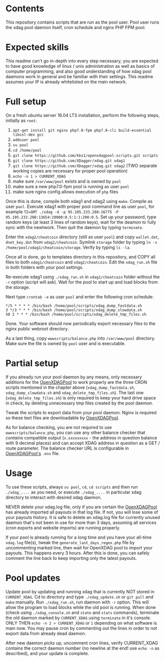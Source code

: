 # Contents
This repository contains scripts that are run as the pool user. Pool user runs the xdag pool daemon itself, cron schedule and nginx PHP FPM pool.

# Expected skills
This readme can't go in-depth into every step necessary, you are expected to have good knowledge of linux / unix administration as well as basics of computer programming, and also good understanding of
how xdag pool daemons work in general and be familiar with their settings. This readme assumes your IP is already whitelisted on the main network.

# Full setup
On a fresh ubuntu server 16.04 LTS installation, perform the following steps, initially as `root`:
1. `apt-get install git nginx php7.0-fpm php7.0-cli build-essential libssl-dev gcc`
2. `adduser pool`
3. `su pool`
4. `cd /home/pool`
5. `git clone https://github.com/kbs1/openxdagpool-scripts.git scripts`
6. `git clone https://github.com/XDagger/xdag.git xdag1`
7. `git clone https://github.com/XDagger/xdag.git xdag2` (TWO separate working copies are necessary for proper pool operation)
8. `echo -n 1 > CURRENT_XDAG`
9. make sure `/var/www/pool` exists and is owned by `pool`
10. make sure a new php7.0-fpm pool is running as user `pool`
11. make sure nginx config allows execution of `php` files

Once this is done, compile both xdag1 and xdag2 using `make`. Compile as user `pool`. Execute xdag1 with proper pool command line as user `pool`,
for example `TZ=GMT ./xdag -d -p 95.105.233.208:16775 -P 95.105.233.208:13654:20000:0.5:1:1:200:0.5`. Set up
your password, type random keys (at least 3 lines of random keys), wait for the deamon to fully sync with the newtwork.
Then quit the daemon by typing `terminate`.

Enter the `xdag2/cheatcoin` directory (still as user `pool`) and copy `wallet.dat`, `dnet_key.dat` from `xdag1/cheatcoin`.
Symlink `storage` folder by typing `ln -s /home/pool/xdag1/cheatcoin/storage`. Verify by typing `ls -la`.

Once all is done, go to templates directory in this repository, and COPY all files to both `xdag1/cheatcoin` and `xdag2/cheatcoin`. Edit the `xdag_run.sh` file in both folders with *your* pool settings.

Re-execute xdag1 using `./xdag_run.sh` in `xdag1/cheatcoin` folder without the `-r` option (script will ask). Wait for the pool to start up and load blocks from the storage.

Next type `crontab -e` as user `pool` and enter the following cron schedule:
```
*/5 * * * * /bin/bash /home/pool/scripts/xdag_dump_fastdata.sh
3 */3 * * * /bin/bash /home/pool/scripts/xdag_dump_slowdata.sh
50 2 * * * /bin/bash /home/pool/scripts/xdag_delete_tmp_files.sh

```
Done. Your software should now periodically export necessary files to the nginx public webroot directory.

As a last thing, copy `wwwscripts/balance.php` into `/var/www/pool` directory. Make sure the file is owned by `pool` user and is executable.

# Partial setup
If you already run your pool daemon by any means, only necessary additions for the [OpenXDAGPool](https://github.com/kbs1/openxdagpool) to work properly
are the three CRON scripts mentioned in the chapter above (`xdag_dump_fastdata.sh`, `xdag_dump_slowdata.sh` and `xdag_delete_tmp_files.sh`). The last one
(`xdag_delete_tmp_files.sh`) is only required to keep your hard drive space in check, by deleting unnecessary tmp files created by the pool daemon.

Tweak the scripts to export data from your pool daemon. Nginx is required so these text files are downloadable by [OpenXDAGPool](https://github.com/kbs1/openxdagpool).

As for balance checking, you are not required to use `wwwscripts/balance.php`, you can use any other balance checker that *contains* compatible output (`x.xxxxxxxxx` - the address in question balance with 9 decimal places) and
can accept XDAG address in question as a GET / route parameter. The balance checker URL is configurable in [OpenXDAGPool's](https://github.com/kbs1/openxdagpool) `.env` file.

# Usage
To use these scripts, always `su pool`,  `cd`, `cd scripts` and then run `./xdag_....` as you need, or execute `./xdag_....` in particular xdag directory to interact with desired xdag daemon.

NEVER delete your xdag.log file, only if you are certain the [OpenXDAGPool](https://github.com/kbs1/openxdagpool) has already imported all payouts in that log file. If not, you will lose some of your payouts history. It is safe to delete an xdag.log file for currently unused daemon that's not been in use for more than 3 days, assuming all services (cron exports and website imports) are running properly.

If your pool is already running for a long time and you have your all-time `xdag.log` file(s), tweak the `generate_last_days_regex.php` file by uncommenting marked line, then wait for OpenXDAG pool to import your payouts. This happens every 3 hours. After this is done, you can safely comment the line back to keep importing only the latest payouts.

# Pool updates
Update pool by updating and running xdag that is currently NOT stored in `CURRENT_XDAG`. Cd to directory and type `./xdag_update.sh` or `git pull` and `make` manually. Run `./xdag_run.sh`, run daemon with `-r` option.
This will allow the program to load blocks while the old pool is running.
When done (check using `./xdag_console.sh` and `state` and `stats` commands), terminate the old daemon marked by `CURRENT_XDAG` using `terminate` in it's console. ONLY THEN `echo -n 2 > CURRENT_XDAG` or `1` depending on
what software is main now. You may pause cron by commenting out the lines in order to not export data from already dead daemon.

After new daemon picks up, uncomment cron lines, verify CURRENT_XDAG contains the correct daemon number (no newline at the end! use `echo -n` as described), and your update is complete.
